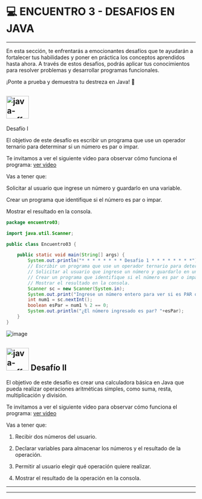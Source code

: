 # :computer: ENCUENTRO 3 - DESAFIOS EN JAVA

---

En esta sección, te enfrentarás a emocionantes desafíos que te ayudarán a fortalecer tus habilidades y poner en práctica los conceptos aprendidos hasta ahora. A través de estos desafíos, podrás aplicar tus conocimientos para resolver problemas y desarrollar programas funcionales. 

¡Ponte a prueba y demuestra tu destreza en Java! 💪

## <img width="60" height="60" src="https://img.icons8.com/plasticine/60/java-coffee-cup-logo.png" alt="java-coffee-cup-logo"/> 
 Desafío I

El objetivo de este desafío es escribir un programa que use un operador ternario para determinar si un número es par o impar.

Te invitamos a ver el siguiente video para observar cómo funciona el programa: [ver video](https://youtu.be/V1p2J0Oaoi0)

Vas a tener que:

Solicitar al usuario que ingrese un número y guardarlo en una variable.

Crear un programa que identifique si el número es par o impar.

Mostrar el resultado en la consola.



```Java
package encuentro03;

import java.util.Scanner;

public class Encuentro03 {

    public static void main(String[] args) {
        System.out.println("* * * * * * * * Desafio 1 * * * * * * * *");
        // Escribir un programa que use un operador ternario para determinar si un número es par o impar
        // Solicitar al usuario que ingrese un número y guardarlo en una variable.
        // Crear un programa que identifique si el número es par o impar.
        // Mostrar el resultado en la consola.
        Scanner sc = new Scanner(System.in);
        System.out.print("Ingrese un número entero para ver si es PAR o IMPAR: ");
        int num1 = sc.nextInt();
        boolean esPar = num1 % 2 == 0;
        System.out.println("¿El número ingresado es par? "+esPar);
    } 
}
```

![image](https://github.com/eugenia1984/QA/assets/72580574/71f9c094-c3ed-499a-9f95-1d31915fc13f)

## <img width="60" height="60" src="https://img.icons8.com/plasticine/60/java-coffee-cup-logo.png" alt="java-coffee-cup-logo"/> Desafío II

El objetivo de este desafío es crear una calculadora básica en Java que pueda realizar operaciones aritméticas simples, como suma, resta, multiplicación y división. 

Te invitamos a ver el siguiente video para observar cómo funciona el programa: [ver video](https://youtu.be/PNAKgyrsoU8)

Vas a tener que:

1. Recibir dos números del usuario.

2. Declarar variables para almacenar los números y el resultado de la operación.

3. Permitir al usuario elegir qué operación quiere realizar.

4. Mostrar el resultado de la operación en la consola.

---

---
